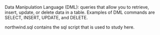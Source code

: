 Data Manipulation Language (DML): queries that allow you to retrieve, insert, update, or delete data in a table. Examples of DML commands are SELECT, INSERT, UPDATE, and DELETE.


northwind.sql contains the sql script that is used to study here.
